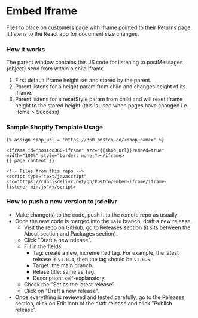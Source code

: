 # Embed Iframe
Files to place on customers page with iframe pointed to their Returns page. It listens to the React app for document size changes.

### How it works
The parent window contains this JS code for listening to postMessages {object} send from within a child iframe.
1. First default iframe height set and stored by the parent.
2. Parent listens for a height param from child and changes height of its iframe.
3. Parent listens for a resetStyle param from child and will reset iframe height to the stored height (this is used when pages have changed i.e. Home > Success)

### Sample Shopify Template Usage
```liquid
{% assign shop_url = 'https://360.postco.co/<shop_name>' %}

<iframe id="postco360-iframe" src="{{shop_url}}?embed=true" width="100%" style="border: none;"></iframe>
{{ page.content }}

<!-- Files from this repo -->
<script type="text/javascript" src="https://cdn.jsdelivr.net/gh/PostCo/embed-iframe/iframe-listener.min.js"></script>
```

### How to push a new version to jsdelivr
- Make change(s) to the code, push it to the remote repo as usually.
- Once the new code is merged into the `main` branch, draft a new release.
  - Visit the repo on GitHub, go to Releases section (it sits between the About section and Packages section).
  - Click "Draft a new release".
  - Fill in the fields:
    - Tag: create a new, incremented tag. For example, the latest release is `v1.0.4`, then the tag should be `v1.0.5`.
    - Target: the main branch.
    - Relase title: same as Tag.
    - Description: self-explanatory.
  - Check the "Set as the latest release".
  - Click on "Draft a new release".
- Once everything is reviewed and tested carefully, go to the Releases section, click on Edit icon of the draft release and click "Publish release".
